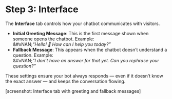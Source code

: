# Step 3: Interface

The **Interface** tab controls how your chatbot communicates with visitors.

* **Initial Greeting Message**: This is the first message shown when someone opens the chatbot. Example:\
  &#xNAN;_“Hello! 👋 How can I help you today?”_
* **Fallback Message**: This appears when the chatbot doesn’t understand a question. Example:\
  &#xNAN;_“I don’t have an answer for that yet. Can you rephrase your question?”_

These settings ensure your bot always responds — even if it doesn’t know the exact answer — and keeps the conversation flowing.

\[screenshot: Interface tab with greeting and fallback messages]
